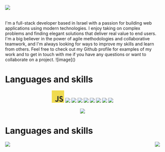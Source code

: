 <h1><img align="center" src= "https://user-images.githubusercontent.com/33599251/220166243-37f9f2b4-e698-49fd-9121-0d79ca817891.png" /></p></h1>

<p align="left">I'm a full-stack developer based in Israel with a passion for building web applications using modern technologies.
 I enjoy taking on complex problems and finding elegant solutions that deliver real value to end users. I'm a big believer in the power of agile methodologies and collaborative teamwork, and I'm always looking for ways to improve my skills and learn from others.
Feel free to check out my Github profile for examples of my work and to get in touch with me if you have any questions or want to collaborate on a project.
![image]()


<h1>Languages and skills </h1>


<p align="center">
<img  height="40" src="https://raw.githubusercontent.com/github/explore/80688e429a7d4ef2fca1e82350fe8e3517d3494d/topics/javascript/javascript.png">
<img  height="40" src="https://user-images.githubusercontent.com/33599251/220022158-62419c18-00dd-47d6-80da-8f8ff408fcae.png">
<img  height="40" src="https://user-images.githubusercontent.com/33599251/220168117-618b00f7-8af0-437d-a75f-2232f00b9b2d.png">
<img  height="40" src="https://user-images.githubusercontent.com/33599251/220168369-444d9164-e320-4f1c-870d-c2315ef52327.png">
<img  height="40" src="https://user-images.githubusercontent.com/33599251/220168527-bb543532-ef8a-4c63-8cee-b637e89bceab.png">
<img  height="40" src="https://user-images.githubusercontent.com/33599251/220168604-37715750-54bd-47c4-ae11-da1470250025.png">
<img  height="40" src="https://user-images.githubusercontent.com/33599251/220169673-2c9c7082-0045-40df-9d33-4f2783a4ce1a.png">
<img  height="40" src="https://user-images.githubusercontent.com/33599251/220169763-cb155cc3-7965-4cd7-b556-321d0c49dd90.png">
<img  height="40" src="https://user-images.githubusercontent.com/33599251/220169809-a2952298-6ca0-49fa-b3fa-44effb34267a.png">
 
</p>

 <p align="center">
 <img align="center" src= "https://github-readme-stats.vercel.app/api/top-langs/?username=Spax04&layout=compact" />
 </p>


<h1>Languages and skills </h1>
<p><img align="left" src= "https://github-readme-stats.vercel.app/api?username=Spax04&bg_color=30,e96443,904e95&title_color=fff&text_color=fff" />



 <img align="right" src= "https://user-images.githubusercontent.com/33599251/220018136-4a31af75-9b12-4794-a1ad-3363ccf92a46.gif"/></p>
